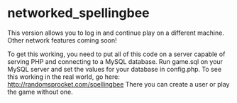 # networked_spellingbee
This version allows you to log in and continue play on a different machine. Other network features coming soon!

To get this working, you need to put all of this code on a server capable of serving PHP and connecting to a MySQL database.  Run game.sql on your MySQL server and set the values for your database in config.php.
To see this working in the real world, go here: http://randomsprocket.com/spellingbee 
There you can create a user or play the game without one.
